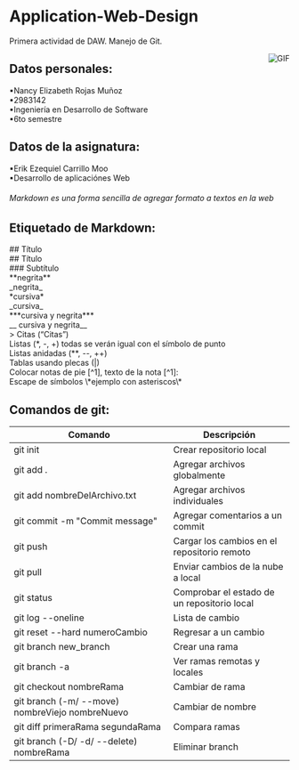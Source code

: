 # Application-Web-Design
Primera actividad de DAW. Manejo de Git.


<img align="right" alt="GIF" src="https://camo.githubusercontent.com/0cad3f969b0946abd0e5f16e9ed1ff78a2495a40c2bb5c6414aefd4be76505aa/68747470733a2f2f692e67697068792e636f6d2f6d656469612f4b7a4a6b7a6a676766474e355079366e6b542f3230302e77656270"/>

<h2>Datos personales: </h3>
<p>
▪Nancy Elizabeth Rojas Muñoz <br>
▪2983142<br>
▪Ingeniería en Desarrollo de Software <br>
▪6to semestre <br>
</p>

<h2>Datos de la asignatura: </h3>
<p>
▪Erik Ezequiel Carrillo Moo <br>
▪Desarrollo de aplicaciónes Web <br>
</p>

<h6>Markdown es una forma sencilla de agregar formato a textos en la web  </h6>
<p></p>

<h2>Etiquetado de Markdown: </h3>
<p>
## Título <br>
## Título <br>
### Subtítulo <br>
**negrita** <br>
_negrita_ <br>
*cursiva* <br>
_cursiva_ <br>
***cursiva y negrita*** <br>
__ cursiva y negrita__ <br>
> Citas (“Citas”) <br>
Listas (*, -, +) todas se verán igual con el símbolo de punto <br>
Listas anidadas (**, --, ++) <br>
Tablas usando plecas (|) <br>
Colocar notas de pie [^1], texto de la nota [^1]: <br>
Escape de símbolos \*ejemplo con asteriscos\* <br>
</p>

<h2>Comandos de git: </h3>

|Comando|Descripción|
|--------|--------|
|git init|Crear repositorio local|
|git add . |Agregar archivos globalmente|
|git add nombreDelArchivo.txt |Agregar archivos individuales |
|git commit -m "Commit message" |Agregar comentarios a un commit|
|git push |Cargar los cambios en el repositorio remoto|
|git pull|Enviar cambios de la nube a local|
|git status|Comprobar el estado de un repositorio local|
|git log --oneline |Lista de cambio|
|git reset --hard numeroCambio|Regresar a un cambio|
|git branch new_branch|Crear una rama|
|git branch -a|Ver ramas remotas y locales|
|git checkout nombreRama |Cambiar de rama|
|git branch (-m/ --move) nombreViejo nombreNuevo|Cambiar de nombre |
|git diff primeraRama segundaRama |Compara ramas|
|git branch (-D/ -d/ --delete) nombreRama |Eliminar branch |


